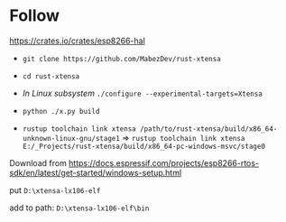 # Follow
https://crates.io/crates/esp8266-hal

- `git clone https://github.com/MabezDev/rust-xtensa`
- `cd rust-xtensa`
- *In Linux subsystem* `./configure --experimental-targets=Xtensa`
- `python ./x.py build`

- `rustup toolchain link xtensa /path/to/rust-xtensa/build/x86_64-unknown-linux-gnu/stage1`
   => `rustup toolchain link xtensa E:/_Projects/rust-xtensa/build/x86_64-pc-windows-msvc/stage0`

Download from
https://docs.espressif.com/projects/esp8266-rtos-sdk/en/latest/get-started/windows-setup.html

put `D:\xtensa-lx106-elf`

add to path:
`D:\xtensa-lx106-elf\bin`
